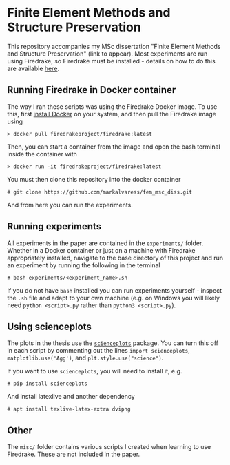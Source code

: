# Finite Element Methods and Structure Preservation

This repository accompanies my MSc dissertation "Finite Element Methods and Structure Preservation" (link to appear). Most experiments are run using Firedrake, so Firedrake must be installed - details on how to do this are available [here](https://www.firedrakeproject.org/firedrake/install).

## Running Firedrake in Docker container
The way I ran these scripts was using the Firedrake Docker image. To use this, first [install Docker](https://docs.docker.com/desktop/) on your system, and then pull the Firedrake image using
```
> docker pull firedrakeproject/firedrake:latest
```
Then, you can start a container from the image and open the bash terminal inside the container with
```
> docker run -it firedrakeproject/firedrake:latest
```
You must then clone this repository into the docker container
```
# git clone https://github.com/markalvaress/fem_msc_diss.git
```
And from here you can run the experiments.

## Running experiments
All experiments in the paper are contained in the `experiments/` folder. Whether in a Docker container or just on a machine with Firedrake appropriately installed, navigate to the base directory of this project and run an experiment by running the following in the terminal
```
# bash experiments/<experiment_name>.sh
```
If you do not have `bash` installed you can run experiments yourself - inspect the `.sh` file and adapt to your own machine (e.g. on Windows you will likely need `python <script>.py` rather than `python3 <script>.py`).

## Using scienceplots

The plots in the thesis use the [`scienceplots`](https://github.com/garrettj403/SciencePlots) package. You can turn this off in each script by commenting out the lines `import scienceplots`, `matplotlib.use('Agg')`, and `plt.style.use("science")`.

If you want to use `scienceplots`, you will need to install it, e.g.
```
# pip install scienceplots
```
And install latexlive and another dependency
```
# apt install texlive-latex-extra dvipng
```

## Other
The `misc/` folder contains various scripts I created when learning to use Firedrake. These are not included in the paper.
